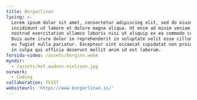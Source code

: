 ```yaml
---
title: Borgarlínan
lysing: >-
  Lorem ipsum dolor sit amet, consectetur adipiscing elit, sed do eiusmod tempor
  incididunt ut labore et dolore magna aliqua. Ut enim ad minim veniam, quis
  nostrud exercitation ullamco laboris nisi ut aliquip ex ea commodo consequat.
  Duis aute irure dolor in reprehenderit in voluptate velit esse cillum dolore
  eu fugiat nulla pariatur. Excepteur sint occaecat cupidatat non proident, sunt
  in culpa qui officia deserunt mollit anim id est laborum.
forsidu-video: /assets/borginn.webm
myndir:
  - /assets/hof.audunn-nielsson.jpg
ourwork:
  - Coding
collaboration: TVIST
websiteurl: 'https://www.borgarlinan.is/'
---
```


